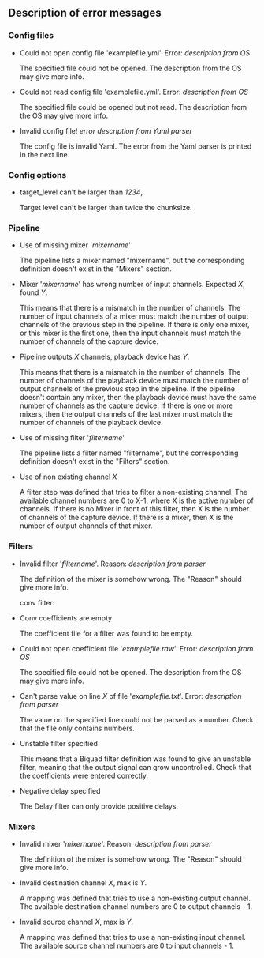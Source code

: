 ## Description of error messages
### Config files
- Could not open config file 'examplefile.yml'. Error: *description from OS*

  The specified file could not be opened. The description from the OS may give more info.

- Could not read config file 'examplefile.yml'. Error: *description from OS*

  The specified file could be opened but not read. The description from the OS may give more info.

- Invalid config file! *error description from Yaml parser*

  The config file is invalid Yaml. The error from the Yaml parser is printed in the next line.

### Config options
- target_level can't be larger than *1234*,

  Target level can't be larger than twice the chunksize.


### Pipeline
- Use of missing mixer '*mixername*'

  The pipeline lists a mixer named "mixername", but the corresponding definition doesn't exist in the "Mixers" section.

- Mixer '*mixername*' has wrong number of input channels. Expected *X*, found *Y*.

  This means that there is a mismatch in the number of channels. The number of input channels of a mixer 
  must match the number of output channels of the previous step in the pipeline. If there is only one mixer, 
  or this mixer is the first one, then the input channels must match the number of channels of the capture device.



- Pipeline outputs *X* channels, playback device has *Y*.

  This means that there is a mismatch in the number of channels. The number of channels of the playback device 
  must match the number of output channels of the previous step in the pipeline. If the pipeline doesn't contain any mixer, then the playback device must have the same number of channels as the capture device. If there is one or more mixers, then the output channels of the last mixer must match the number of channels of the playback device.
  
- Use of missing filter '*filtername*' 

  The pipeline lists a filter named "filtername", but the corresponding definition doesn't exist in the "Filters" section.

- Use of non existing channel *X*

  A filter step was defined that tries to filter a non-existing channel. 
  The available channel numbers are 0 to X-1, where X is the active number of channels. If there is no Mixer in front 
  of this filter, then X is the number of channels of the capture device. If there is a mixer, then X is 
  the number of output channels of that mixer.

### Filters

- Invalid filter '*filtername*'. Reason: *description from parser*

  The definition of the mixer is somehow wrong. The "Reason" should give more info.

  conv filter:
- Conv coefficients are empty
  
  The coefficient file for a filter was found to be empty.

- Could not open coefficient file '*examplefile.raw*'. Error:  *description from OS*

  The specified file could not be opened. The description from the OS may give more info.

- Can't parse value on line *X* of file '*examplefile.txt*'. Error: *description from parser*

  The value on the specified line could not be parsed as a number. Check that the file only contains numbers.

- Unstable filter specified

  This means that a Biquad filter definition was found to give an unstable filter, 
  meaning that the output signal can grow uncontrolled. Check that the coefficients were entered correctly.

- Negative delay specified

  The Delay filter can only provide positive delays.

### Mixers

- Invalid mixer '*mixername*'. Reason: *description from parser*
  
  The definition of the mixer is somehow wrong. The "Reason" should give more info.

- Invalid destination channel *X*, max is *Y*.
  
  A mapping was defined that tries to use a non-existing output channel. 
  The available destination channel numbers are 0 to output channels - 1.

- Invalid source channel *X*, max is *Y*.

  A mapping was defined that tries to use a non-existing input channel. 
  The available source channel numbers are 0 to input channels - 1.

